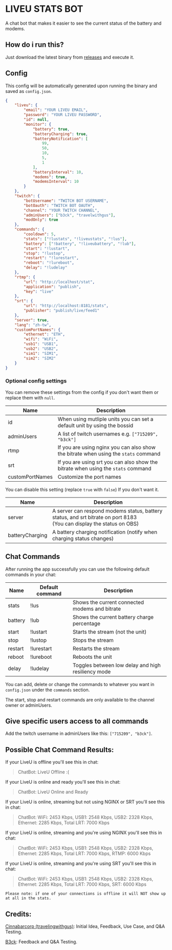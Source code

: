 # LIVEU STATS BOT

A chat bot that makes it easier to see the current status of the battery and modems.

## How do i run this?

Just download the latest binary from [releases](https://github.com/715209/liveu_stats_bot/releases) and execute it.

## Config

This config will be automatically generated upon running the binary and saved as `config.json`.

```JSON
{
    "liveu": {
        "email": "YOUR LIVEU EMAIL",
        "password": "YOUR LIVEU PASSWORD",
        "id": null,
        "monitor": {
            "battery": true,
            "batteryCharging": true,
            "batteryNotification": [
                99,
                50,
                10,
                5,
                1
            ],
            "batteryInterval": 10,
            "modems": true,
            "modemsInterval": 10
        }
    },
    "twitch": {
        "botUsername": "TWITCH BOT USERNAME",
        "botOauth": "TWITCH BOT OAUTH",
        "channel": "YOUR TWITCH CHANNEL",
        "adminUsers": ["b3ck", "travelwithgus"],
        "modOnly": true
    },
    "commands": {
        "cooldown": 5,
        "stats": ["!lustats", "!liveustats", "!lus"],
        "battery": ["!battery", "!liveubattery", "!lub"],
        "start": "!lustart",
        "stop": "!lustop",
        "restart": "!lurestart",
        "reboot": "!lureboot",
        "delay": "!ludelay"
    },
    "rtmp": {
        "url": "http://localhost/stat",
        "application": "publish",
        "key": "live"
    },
    "srt": {
        "url": "http://localhost:8181/stats",
        "publisher": "publish/live/feed1"
    },
    "server": true,
    "lang": "zh-tw",
    "customPortNames": {
        "ethernet": "ETH",
        "wifi": "WiFi",
        "usb1": "USB1",
        "usb2": "USB2",
        "sim1": "SIM1",
        "sim2": "SIM2"
    }
}
```

### Optional config settings

You can remove these settings from the config if you don't want them or replace them with `null`.

| Name            | Description                                                                         |
| --------------- | ----------------------------------------------------------------------------------- |
| id              | When using mutliple units you can set a default unit by using the bossid            |
| adminUsers      | A list of twitch usernames e.g. `["715209", "b3ck"]`                                |
| rtmp            | If you are using nginx you can also show the bitrate when using the `stats` command |
| srt             | If you are using srt you can also show the bitrate when using the `stats` command   |
| customPortNames | Customize the port names                                                            |

You can disable this setting (replace `true` with `false`) If you don't want it.

| Name            | Description                                                                         |
| --------------- | ----------------------------------------------------------------------------------- |
| server          | A server can respond modems status, battery status, and srt bitrate on port 8183 <br> (You can display the status on OBS) |
| batteryCharging | A battery charging notification (notify when charging status changes)            |

## Chat Commands

After running the app successfully you can use the following default commands in your chat:

| Name    | Default command | Description                                        |
| ------- | --------------- | -------------------------------------------------- |
| stats   | !lus            | Shows the current connected modems and bitrate     |
| battery | !lub            | Shows the current battery charge percentage        |
| start   | !lustart        | Starts the stream (not the unit)                   |
| stop    | !lustop         | Stops the stream                                   |
| restart | !lurestart      | Restarts the stream                                |
| reboot  | !lureboot       | Reboots the unit                                   |
| delay   | !ludelay        | Toggles between low delay and high resiliency mode |

You can add, delete or change the commands to whatever you want in `config.json` under the `commands` section.

The start, stop and restart commands are only available to the channel owner or adminUsers.

## Give specific users access to all commands

Add the twitch username in adminUsers like this: `["715209", "b3ck"]`.

## Possible Chat Command Results:

If your LiveU is offline you'll see this in chat:
> ChatBot: LiveU Offline :(  

If your LiveU is online and ready you'll see this in chat:
> ChatBot: LiveU Online and Ready  

If your LiveU is online, streaming but not using NGINX or SRT you'll see this in chat:
> ChatBot: WiFi: 2453 Kbps, USB1: 2548 Kbps, USB2: 2328 Kbps, Ethernet: 2285 Kbps, Total LRT: 7000 Kbps

If your LiveU is online, streaming and you're using NGINX you'll see this in chat:
> ChatBot: WiFi: 2453 Kbps, USB1: 2548 Kbps, USB2: 2328 Kbps, Ethernet: 2285 Kbps, Total LRT: 7000 Kbps, RTMP: 6000 Kbps

If your LiveU is online, streaming and you're using SRT you'll see this in chat:
> ChatBot: WiFi: 2453 Kbps, USB1: 2548 Kbps, USB2: 2328 Kbps, Ethernet: 2285 Kbps, Total LRT: 7000 Kbps, SRT: 6000 Kbps

`Please note: if one of your connections is offline it will NOT show up at all in the stats.`

## Credits:
[Cinnabarcorp (travelingwithgus)](https://twitch.tv/travelwithgus): Initial Idea, Feedback, Use Case, and Q&A Testing.

[B3ck](https://twitch.tv/b3ck): Feedback and Q&A Testing.
